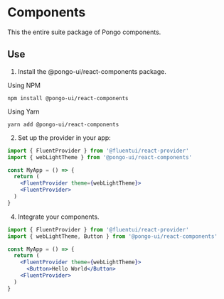 # Components

This the entire suite package of Pongo components.

## Use

1. Install the @pongo-ui/react-components package.

Using NPM

```
npm install @pongo-ui/react-components
```

Using Yarn

```
yarn add @pongo-ui/react-components
```

2. Set up the provider in your app:

```jsx
import { FluentProvider } from '@fluentui/react-provider'
import { webLightTheme } from '@pongo-ui/react-components'

const MyApp = () => {
  return (
    <FluentProvider theme={webLightTheme}>
    <FluentProvider>
  )
}
```

4. Integrate your components.

```jsx
import { FluentProvider } from '@fluentui/react-provider'
import { webLightTheme, Button } from '@pongo-ui/react-components'

const MyApp = () => {
  return (
    <FluentProvider theme={webLightTheme}>
      <Button>Hello World</Button>
    <FluentProvider>
  )
}
```
